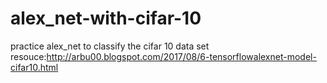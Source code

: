 # alex_net-with-cifar-10
practice alex_net to classify the cifar 10 data set 
resouce:http://arbu00.blogspot.com/2017/08/6-tensorflowalexnet-model-cifar10.html
